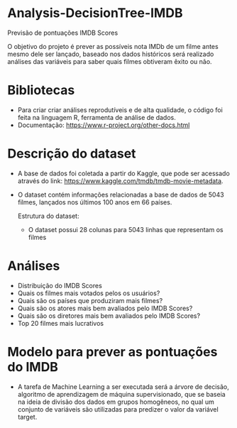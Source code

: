 # Analysis-DecisionTree-IMDB

Previsão de pontuações IMDB Scores

O objetivo do projeto é prever as possíveis nota IMDb de um filme antes mesmo dele ser lançado, baseado nos dados históricos será realizado análises das variáveis para saber quais filmes obtiveram êxito ou não.

# Bibliotecas
- Para criar criar análises reprodutíveis e de alta qualidade, o código foi feita na linguagem R, ferramenta de análise de dados. 
- Documentação: https://www.r-project.org/other-docs.html

# Descrição do dataset
- A base de dados foi coletada a partir do Kaggle, que pode ser acessado através do link: https://www.kaggle.com/tmdb/tmdb-movie-metadata. 
- O dataset contém informações relacionadas a base de dados de 5043 filmes, lançados nos últimos 100 anos em 66 países.

  Estrutura do dataset: 
  - O dataset possui 28 colunas para 5043 linhas que representam os filmes

# Análises
- Distribuição do IMDB Scores
- Quais os filmes mais votados pelos os usuários?
- Quais são os países que produziram mais filmes?
- Quais são os atores mais bem avaliados pelo IMDB Scores?
- Quais são os diretores mais bem avaliados pelo IMDB Scores?
- Top 20 filmes mais lucrativos

# Modelo para prever as pontuações do IMDB
- A tarefa de Machine Learning a ser executada será a árvore de decisão, algoritmo de aprendizagem de máquina supervisionado, que se baseia na ideia de divisão dos dados em grupos homogêneos, no qual um conjunto de variáveis são utilizadas para predizer o valor da variável target.
